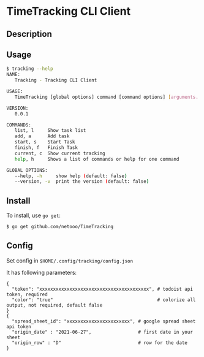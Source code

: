 # TimeTracking CLI Client
## Description

## Usage
```bash
$ tracking --help
NAME:
   Tracking - Tracking CLI Client

USAGE:
   TimeTracking [global options] command [command options] [arguments...]

VERSION:
   0.0.1

COMMANDS:
   list, l     Show task list
   add, a      Add task
   start, s    Start Task
   finish, f   Finish Task
   current, c  Show current tracking
   help, h     Shows a list of commands or help for one command

GLOBAL OPTIONS:
   --help, -h     show help (default: false)
   --version, -v  print the version (default: false)
```

## Install

To install, use `go get`:

```bash
$ go get github.com/netooo/TimeTracking
```

## Config
Set config in `$HOME/.config/tracking/config.json`

It has following parameters:
```
{
  "token": "xxxxxxxxxxxxxxxxxxxxxxxxxxxxxxxxxxxxxxxx", # todoist api token, required
  "color": "true"                                      # colorize all output, not required, default false
}
{
  "spread_sheet_id": "xxxxxxxxxxxxxxxxxxxxxxx", # google spread sheet api token
  "origin_date" : "2021-06-27",                 # first date in your sheet
  "origin_row" : "D"                            # row for the date
}
```